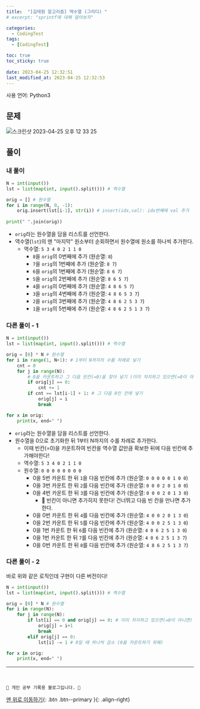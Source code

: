 ```yaml
---
title:  "[김태원 알고리즘] 역수열 (그리디) "
# excerpt: "sprintf에 대해 알아보자"

categories:
  - CodingTest
tags:
  - [CodingTest]

toc: true
toc_sticky: true
 
date: 2023-04-25 12:32:51
last_modified_at: 2023-04-25 12:32:53
---
```


사용 언어: Python3

## 문제
![스크린샷 2023-04-25 오후 12 33 25](https://user-images.githubusercontent.com/59405576/234168271-06eb446b-1d86-4624-9ea8-39063768b73f.png)


## 풀이
### 내 풀이 
```py
N = int(input())
lst = list(map(int, input().split())) # 역수열

orig = [] # 원수열
for i in range(N, 0, -1):
    orig.insert(lst[i-1], str(i)) # insert(idx,val): idx번째에 val 추가
    
print(" ".join(orig))
```
- `orig`라는 원수열을 담을 리스트를 선언한다.
- 역수열(`lst`)의 맨 "마지막" 원소부터 순회하면서 원수열에 원소를 하나씩 추가한다.
    - 역수열: `5 3 4 0 2 1 1 0`
        - `8`을 `orig`의 0번째에 추가 (원순열: `8`)
        - `7`을 `orig`의 1번째에 추가 (원순열: `8 7`)
        - `6`을 `orig`의 1번째에 추가 (원순열: `8 6 7`)
        - `5`을 `orig`의 2번째에 추가 (원순열: `8 6 5 7`)
        - `4`을 `orig`의 0번째에 추가 (원순열: `4 8 6 5 7`)
        - `3`을 `orig`의 4번째에 추가 (원순열: `4 8 6 5 3 7`)
        - `2`을 `orig`의 3번째에 추가 (원순열: `4 8 6 2 5 3 7`)
        - `1`을 `orig`의 5번째에 추가 (원순열: `4 8 6 2 5 1 3 7`)




### 다른 풀이 - 1
```py
N = int(input())
lst = list(map(int, input().split())) # 역수열

orig = [0] * N # 원수열
for i in range(1, N+1): # 1부터 N까지의 수를 차례로 넣기
    cnt = 0
    for j in range(N):
        # 0을 카운트하고 그 다음 빈칸(=0)을 찾아 넣기 (이미 차지하고 있으면(=0이 아니면) 안됨)
        if orig[j] == 0:
            cnt += 1
        if cnt == lst[i-1] + 1: # 그 다음 0인 칸에 넣기
            orig[j] = i
            break

for x in orig:
    print(x, end=" ")
```
- `orig`라는 원수열을 담을 리스트를 선언한다.
- 원수열을 0으로 초기화한 뒤 1부터 N까지의 수를 차례로 추가한다.
    - 이때 빈칸(=0)을 카운트하여 빈칸을 역수열 값만큼 확보한 뒤에 다음 빈칸에 추가해야한다!
    - 역수열: `5 3 4 0 2 1 1 0`
    - 원수열: `0 0 0 0 0 0 0 0`
        - 0을 5번 카운트 한 뒤 `1`을 다음 빈칸에 추가 (원순열: `0 0 0 0 0 1 0 0`)
        - 0을 3번 카운트 한 뒤 `2`를 다음 빈칸에 추가 (원순열: `0 0 0 2 0 1 0 0`)
        - 0을 4번 카운트 한 뒤 `3`를 다음 빈칸에 추가 (원순열: `0 0 0 2 0 1 3 0`)
            - 🌟 빈칸이 아니면 추가히지 못한다! 건너뛰고 다음 빈 칸을 만나면 추가한다.
        - 0을 0번 카운트 한 뒤 `4`를 다음 빈칸에 추가 (원순열: `4 0 0 2 0 1 3 0`)
        - 0을 2번 카운트 한 뒤 `5`를 다음 빈칸에 추가 (원순열: `4 0 0 2 5 1 3 0`)
        - 0을 1번 카운트 한 뒤 `6`를 다음 빈칸에 추가 (원순열: `4 0 6 2 5 1 3 0`)
        - 0을 1번 카운트 한 뒤 `7`를 다음 빈칸에 추가 (원순열: `4 0 6 2 5 1 3 7`)
        - 0을 0번 카운트 한 뒤 `8`를 다음 빈칸에 추가 (원순열: `4 8 6 2 5 1 3 7`)

### 다른 풀이 - 2
바로 위와 같은 로직인데 구현이 다른 버전이다!
```py
N = int(input())
lst = list(map(int, input().split())) # 역수열

orig = [0] * N # 원수열
for i in range(N):
    for j in range(N):
        if lst[i] == 0 and orig[j] == 0: # 이미 차지하고 있으면(=0이 아니면) 안됨
            orig[j] = i+1
            break
        elif orig[j] == 0:
            lst[i] -= 1 # 0일 때 하나씩 감소 (0을 카운트하기 위해)

for x in orig:
    print(x, end=" ")
```




***
<br>


    💛 개인 공부 기록용 블로그입니다. 👻

[맨 위로 이동하기](#){: .btn .btn--primary }{: .align-right}